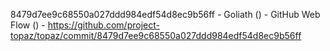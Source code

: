 8479d7ee9c68550a027ddd984edf54d8ec9b56ff - Goliath () - GitHub Web Flow () - https://github.com/project-topaz/topaz/commit/8479d7ee9c68550a027ddd984edf54d8ec9b56ff
